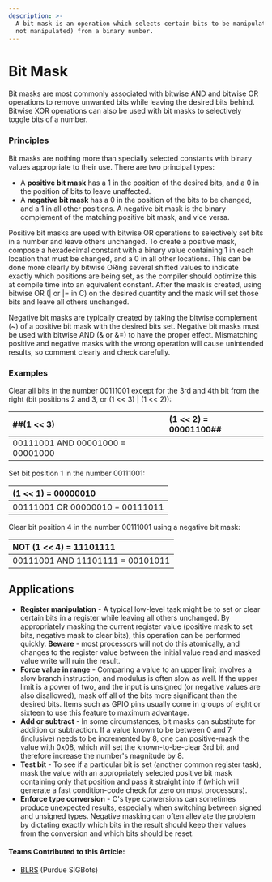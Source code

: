 ```yaml
---
description: >-
  A bit mask is an operation which selects certain bits to be manipulated (or
  not manipulated) from a binary number.
---
```


# Bit Mask

Bit masks are most commonly associated with bitwise AND and bitwise OR operations to remove unwanted bits while leaving the desired bits behind. Bitwise XOR operations can also be used with bit masks to selectively toggle bits of a number.

### Principles

Bit masks are nothing more than specially selected constants with binary values appropriate to their use. There are two principal types:

* A **positive bit mask** has a 1 in the position of the desired bits, and a 0 in the position of bits to leave unaffected.
* A **negative bit mask** has a 0 in the position of the bits to be changed, and a 1 in all other positions. A negative bit mask is the binary complement of the matching positive bit mask, and vice versa.

Positive bit masks are used with bitwise OR operations to selectively set bits in a number and leave others unchanged. To create a positive mask, compose a hexadecimal constant with a binary value containing 1 in each location that must be changed, and a 0 in all other locations. This can be done more clearly by bitwise ORing several shifted values to indicate exactly which positions are being set, as the compiler should optimize this at compile time into an equivalent constant. After the mask is created, using bitwise OR \(\| or \|= in C\) on the desired quantity and the mask will set those bits and leave all others unchanged.

Negative bit masks are typically created by taking the bitwise complement \(~\) of a positive bit mask with the desired bits set. Negative bit masks must be used with bitwise AND \(& or &=\) to have the proper effect. Mismatching positive and negative masks with the wrong operation will cause unintended results, so comment clearly and check carefully.

### Examples

Clear all bits in the number 00111001 except for the 3rd and 4th bit from the right \(bit positions 2 and 3, or \(1 &lt;&lt; 3\) \| \(1 &lt;&lt; 2\)\):

| \#\#\(1 &lt;&lt; 3\) | \(1 &lt;&lt; 2\) = 00001100\#\# |
| :--- | :--- |
| 00111001 AND 00001000 = 00001000 |  |

Set bit position 1 in the number 00111001:

| \(1 &lt;&lt; 1\) = 00000010 |
| :--- |
| 00111001 OR 00000010 = 00111011 |

Clear bit position 4 in the number 00111001 using a negative bit mask:

| NOT \(1 &lt;&lt; 4\) = 11101111 |
| :--- |
| 00111001 AND 11101111 = 00101011 |

## Applications

* **Register manipulation** - A typical low-level task might be to set or clear certain bits in a register while leaving all others unchanged. By appropriately masking the current register value \(positive mask to set bits, negative mask to clear bits\), this operation can be performed quickly. **Beware** - most processors will not do this atomically, and changes to the register value between the initial value read and masked value write will ruin the result.
* **Force value in range** - Comparing a value to an upper limit involves a slow branch instruction, and modulus is often slow as well. If the upper limit is a power of two, and the input is unsigned \(or negative values are also disallowed\), mask off all of the bits more significant than the desired bits. Items such as GPIO pins usually come in groups of eight or sixteen to use this feature to maximum advantage.
* **Add or subtract** - In some circumstances, bit masks can substitute for addition or subtraction. If a value known to be between 0 and 7 \(inclusive\) needs to be incremented by 8, one can positive-mask the value with 0x08, which will set the known-to-be-clear 3rd bit and therefore increase the number's magnitude by 8.
* **Test bit** - To see if a particular bit is set \(another common register task\), mask the value with an appropriately selected positive bit mask containing only that position and pass it straight into if \(which will generate a fast condition-code check for zero on most processors\).
* **Enforce type conversion** - C's type conversions can sometimes produce unexpected results, especially when switching between signed and unsigned types. Negative masking can often alleviate the problem by dictating exactly which bits in the result should keep their values from the conversion and which bits should be reset.

#### Teams Contributed to this Article:

* [BLRS](https://purduesigbots.com/) \(Purdue SIGBots\)

